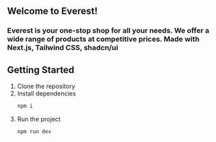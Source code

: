 ## Welcome to Everest! 
### Everest is your one-stop shop for all your needs. We offer a wide range of products at competitive prices. Made with Next.js, Tailwind CSS, shadcn/ui

## Getting Started

1. Clone the repository
2. Install dependencies
    ```bash
    npm i
    ```
3. Run the project
    ```bash
    npm run dev
    ```